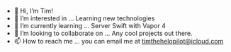 - 👋 Hi, I’m Tim!
- 👀 I’m interested in ... Learning new technologies 
- 🌱 I’m currently learning ... Server Swift with Vapor 4
- 💞️ I’m looking to collaborate on ... Any cool projects out there.
- 📫 How to reach me ... you can email me at timthehelopilot@icloud.com

<!---
timthehelopilot/timthehelopilot is a ✨ special ✨ repository because its `README.md` (this file) appears on your GitHub profile.
You can click the Preview link to take a look at your changes.
--->
